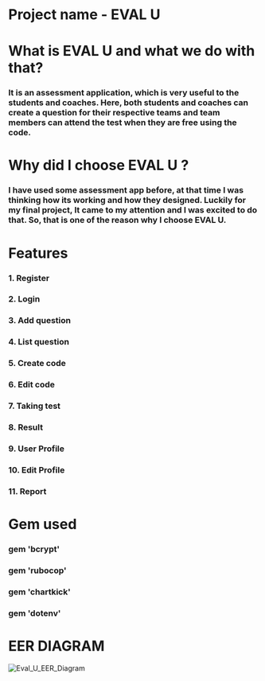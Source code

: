 # Project name - EVAL U
# What is EVAL U and what we do with that?
### It is an assessment application, which is very useful to the students and coaches. Here, both students and coaches can create a question for their respective teams and team members can attend the test when they are free using the code.


# Why did I choose EVAL U ?
### I have used some assessment app before, at that time I was thinking how its working and how they designed. Luckily for my final project, It came to my attention and I was excited to do that. So, that is one of the reason why I choose EVAL U.

# Features
### 1. Register 
### 2. Login
### 3. Add question 
### 4. List question 
### 5. Create code 
### 6. Edit code 
### 7. Taking test 
### 8. Result 
### 9. User Profile 
### 10. Edit Profile 
### 11. Report 

# Gem used
### gem 'bcrypt'
### gem 'rubocop'
### gem 'chartkick'
### gem 'dotenv'

# EER DIAGRAM
![Eval_U_EER_Diagram](https://user-images.githubusercontent.com/93571291/185855343-b5d0f9ea-b5b9-4a5e-afda-e23e4de12553.png)
